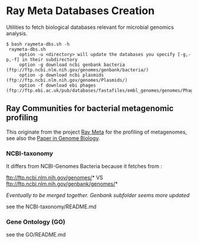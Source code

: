 # Ray Meta Databases Creation

Utilities to fetch biological databases relevant for microbial genomics analysis.

```
$ bash raymeta-dbs.sh -h
 raymeta-dbs.sh
     option -u <directory> will update the databases you specify [-g,-p,-f] in their subdirectory
     option -g download ncbi genbank bacteria (ftp://ftp.ncbi.nlm.nih.gov/genomes/genbank/bacteria/)
     option -p download ncbi plasmids (ftp://ftp.ncbi.nlm.nih.gov/genomes/Plasmids/)
     option -f download ebi phages (ftp://ftp.ebi.ac.uk/pub/databases/fastafiles/embl_genomes/genomes/Phage/)
```

## Ray Communities for bacterial metagenomic profiling

This originate from the project [Ray Meta](https://github.com/sebhtml/ray) for the profiling of metagenomes, 
see also the [Paper in Genome Biology](http://dx.doi.org/doi:10.1186/gb-2012-13-12-r122).

### NCBI-taxonomy

It differs from NCBI-Genomes Bacteria because it fetches from :

ftp://ftp.ncbi.nlm.nih.gov/genomes/* VS ftp://ftp.ncbi.nlm.nih.gov/genbank/genomes/*

*Eventually to be merged together. Genbank subfolder seems more updated*

see the NCBI-taxonomy/README.md

### Gene Ontology (GO)

see the GO/README.md

